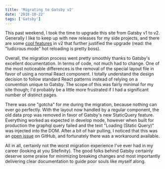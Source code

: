 ```yaml
---
title: 'Migrating to Gatsby v2'
date: '2018-10-22'
tags: ['Gatsby']
---
```


This past weekend, I took the time to upgrade this site from Gatsby v1 to v2. Generally I like to keep up with new releases for my side projects, and there are some [cool features](https://www.gatsbyjs.org/blog/2018-09-17-gatsby-v2/) in v2 that further justified the upgrade (read: the "ludicrous mode" hot reloading is pretty boss).

Overall, the migration process went pretty smoothly thanks to Gatsby's excellent documentation. In terms of code, not much had to change. One of the most noticeable differences is the removal of the special layout file in favor of using a normal React component. I totally understand the design decision to follow standard React patterns instead of relying on a convention unique to Gatsby. The scope of this was fairly minimal for my site though; I'd probably be a little more frustrated if I had a significant number of distinct pages.

There was one "gotcha" for me during the migration, because nothing can ever go perfectly. With the layout now handled by a regular component, the old data prop was removed in favor of Gatsby's new StaticQuery feature. Everything worked as expected in develop mode, however when built for production the graphql query failed and the text "Loading (Static Query)" was injected into the DOM. After a bit of hair pulling, I noticed that this was an [open issue](https://github.com/gatsbyjs/gatsby/issues/8790) on GitHub, and fortunately there was a workaround available.

All in all, certainly not the worst migration experience I've ever had in my career (looking at you Sitefinity). The good folks behind Gatsby certainly deserve some praise for minimizing breaking changes and most importantly delivering clear documentation to guide poor souls like myself along.

